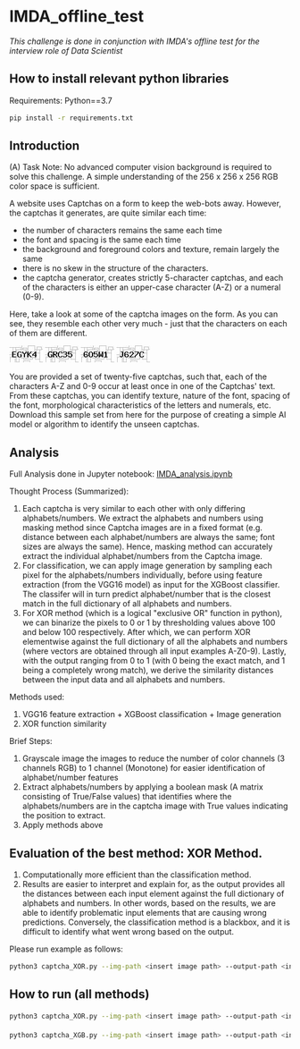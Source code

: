 # IMDA_offline_test
*This challenge is done in conjunction with IMDA's offline test for the interview role of Data Scientist*

## How to install relevant python libraries
Requirements: Python==3.7
``` bash
pip install -r requirements.txt
```

## Introduction
(A) Task 
Note: No advanced computer vision background is required to solve this challenge. A simple understanding of the 256 x 256 x 256 RGB color space is sufficient.

A website uses Captchas on a form to keep the web-bots away. However, the captchas it generates, are quite similar each time:
- the number of characters remains the same each time  
- the font and spacing is the same each time  
- the background and foreground colors and texture, remain largely the same
- there is no skew in the structure of the characters.  
- the captcha generator, creates strictly 5-character captchas, and each of the characters is either an upper-case character (A-Z) or a numeral (0-9).

Here, take a look at some of the captcha images on the form. As you can see, they resemble each other very much - just that the characters on each of them are different.

![alt text](https://github.com/leezhiqiangleonard/IMDA_offline_test/blob/main/sampleCaptchas/input/input00.jpg)
![alt text](https://github.com/leezhiqiangleonard/IMDA_offline_test/blob/main/sampleCaptchas/input/input01.jpg)
![alt text](https://github.com/leezhiqiangleonard/IMDA_offline_test/blob/main/sampleCaptchas/input/input02.jpg)
![alt text](https://github.com/leezhiqiangleonard/IMDA_offline_test/blob/main/sampleCaptchas/input/input03.jpg)
			
You are provided a set of twenty-five captchas, such that, each of the characters A-Z and 0-9 occur at least once in one of the Captchas' text. From these captchas, you can identify texture, nature of the font, spacing of the font, morphological characteristics of the letters and numerals, etc. Download this sample set from here for the purpose of creating a simple AI model or algorithm to identify the unseen captchas.

## Analysis

Full Analysis done in Jupyter notebook: [IMDA_analysis.ipynb](https://github.com/leezhiqiangleonard/IMDA_offline_test/blob/main/IMDA_analysis.ipynb)

Thought Process (Summarized):
1. Each captcha is very similar to each other with only differing alphabets/numbers. We extract the alphabets and numbers using masking method since Captcha images are in a fixed format (e.g. distance between each alphabet/numbers are always the same; font sizes are always the same). Hence, masking method can accurately extract the individual alphabet/numbers from the Captcha image. 
2. For classification, we can apply image generation by sampling each pixel for the alphabets/numbers individually, before using feature extraction (from the VGG16 model) as input for the XGBoost classifier. The classifer will in turn predict alphabet/number that is the closest match in the full dictionary of all alphabets and numbers. 
3. For XOR method (which is a logical "exclusive OR" function in python), we can binarize the pixels to 0 or 1 by thresholding values above 100 and below 100 respectively. After which, we can perform XOR elementwise against the full dictionary of all the alphabets and numbers (where vectors are obtained through all input examples A-Z0-9). Lastly, with the output ranging from 0 to 1 (with 0 being the exact match, and 1 being a completely wrong match), we derive the similarity distances between the input data and all alphabets and numbers. 

Methods used:
1. VGG16 feature extraction + XGBoost classification + Image generation
2. XOR function similarity

Brief Steps:
1. Grayscale image the images to reduce the number of color channels (3 channels RGB) to 1 channel (Monotone) for easier identification of alphabet/number features
2. Extract alphabets/numbers by applying a boolean mask (A matrix consisting of True/False values) that identifies where the alphabets/numbers are in the captcha image with True values indicating the position to extract.
3. Apply methods above

## Evaluation of the best method: XOR Method. 
1. Computationally more efficient than the classification method.
2. Results are easier to interpret and explain for, as the output provides all the distances between each input element against the full dictionary of alphabets and numbers. In other words, based on the results, we are able to identify problematic input elements that are causing wrong predictions. Conversely, the classification method is a blackbox, and it is difficult to identify what went wrong based on the output. 


Please run example as follows:

```bash
python3 captcha_XOR.py --img-path <insert image path> --output-path <insert output path (.txt file)>
```

## How to run (all methods)

```bash
python3 captcha_XOR.py --img-path <insert image path> --output-path <insert output path (.txt file)>

python3 captcha_XGB.py --img-path <insert image path> --output-path <insert output path (.txt file)>
```
